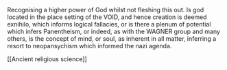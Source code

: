Recognising a higher power of God whilst not fleshing this out. Is god located in the place setting of the VOID, and hence creation is deemed exnihilo, which informs logical fallacies, or is there a plenum of potential which infers Panentheism, or indeed, as with the WAGNER group and many others, is the concept of mind, or soul, as inherent in all matter, inferring a resort to neopansychism which informed the nazi agenda.

[[Ancient religious science]]